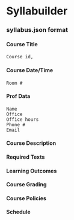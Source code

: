 # Syllabuilder

### syllabus.json format

#### Course Title
    Course id, 
#### Course Date/Time
    Room #

#### Prof Data
    Name
    Office
    Office hours
    Phone #
    Email

#### Course Description

#### Required Texts

#### Learning Outcomes

#### Course Grading 

#### Course Policies

#### Schedule